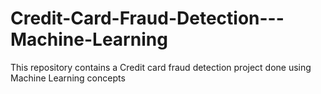 # Credit-Card-Fraud-Detection---Machine-Learning
This repository contains a Credit card fraud detection project done using Machine Learning concepts
